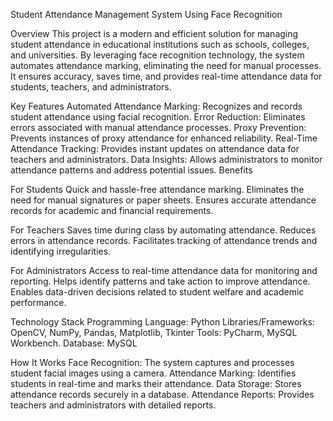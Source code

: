 Student Attendance Management System Using Face Recognition

Overview
This project is a modern and efficient solution for managing student attendance in educational institutions such as schools, colleges, and universities. By leveraging face recognition technology, the system automates attendance marking, eliminating the need for manual processes. It ensures accuracy, saves time, and provides real-time attendance data for students, teachers, and administrators.

Key Features
Automated Attendance Marking: Recognizes and records student attendance using facial recognition.
Error Reduction: Eliminates errors associated with manual attendance processes.
Proxy Prevention: Prevents instances of proxy attendance for enhanced reliability.
Real-Time Attendance Tracking: Provides instant updates on attendance data for teachers and administrators.
Data Insights: Allows administrators to monitor attendance patterns and address potential issues.
Benefits

For Students
Quick and hassle-free attendance marking.
Eliminates the need for manual signatures or paper sheets.
Ensures accurate attendance records for academic and financial requirements.

For Teachers
Saves time during class by automating attendance.
Reduces errors in attendance records.
Facilitates tracking of attendance trends and identifying irregularities.

For Administrators
Access to real-time attendance data for monitoring and reporting.
Helps identify patterns and take action to improve attendance.
Enables data-driven decisions related to student welfare and academic performance.

Technology Stack
Programming Language: Python
Libraries/Frameworks: OpenCV, NumPy, Pandas, Matplotlib, Tkinter
Tools: PyCharm, MySQL Workbench.
Database: MySQL

How It Works
Face Recognition: The system captures and processes student facial images using a camera.
Attendance Marking: Identifies students in real-time and marks their attendance.
Data Storage: Stores attendance records securely in a database.
Attendance Reports: Provides teachers and administrators with detailed reports.
